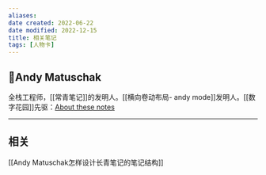 ```yaml
---
aliases: 
date created: 2022-06-22
date modified: 2022-12-15
title: 相关笔记
tags: [人物卡]
---
```


## 🧑Andy Matuschak

全栈工程师，[[常青笔记]]的发明人。[[横向卷动布局- andy mode]]发明人。[[数字花园]]先驱：[About these notes](https://notes.andymatuschak.org/About_these_notes)

---

## 相关
[[Andy Matuschak怎样设计长青笔记的笔记结构]]